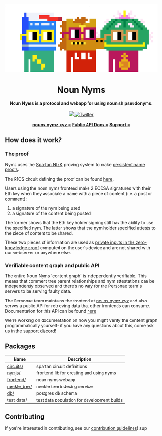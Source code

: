 <div align="center">
    <img src="./packages/frontend/public/nouns.png">
    <h1>Noun Nyms</h1>
    <strong>Noun Nyms is a protocol and webapp for using nounish pseudonyms.</strong>
</div>
<br>
<div align="center">
	<a href="https://github.com/personaelabs/nym/actions/workflows/ci.yml">
		<img src="https://github.com/personaelabs/nym/actions/workflows/ci.yml/badge.svg">
	</a>    
	<a href="https://twitter.com/personae_labs">
        <img src="https://img.shields.io/twitter/follow/personae_labs?label=personae_labs&style=flat&logo=twitter&color=1DA1F2" alt="Twitter">
    </a>
</div>

<div align="center">
    <br>
    <a href="https://nouns.nymz.xyz/"><b>nouns.nymz.xyz »</b></a>
    <a href="https://nouns.nymz.xyz/api-doc"><b>Public API Docs »</b></a>
    <a href="https://discord.gg/3NQm99v3Vp"><b>Support »</b></a>
</div>

## How does it work?

### The proof

Nyms uses the [Spartan NIZK](https://eprint.iacr.org/2019/550) proving system to make [persistent name proofs](https://ethresear.ch/t/a-simple-persistent-pseudonym-scheme/14930). 

The R1CS circuit defining the proof can be found [here](./packages/circuits/nym/nym_ownership.circom).

Users using the noun nyms frontend make 2 ECDSA signatures with their Eth key when they associate a name with a piece of content (i.e. a post or comment):
1. a signature of the nym being used
2. a signature of the content being posted

The former shows that the Eth key holder signing still has the ability to use the specified nym. The latter shows that the nym holder specified attests to the piece of content to be shared.

These two pieces of information are used as [private inputs in the zero-knowledge proof](https://github.com/personaelabs/noun-nyms/blob/main/packages/circuits/nym/nym_ownership.circom#L19-L37) computed on the user's device and are not shared with our webserver or anywhere else. 

### Verifiable content graph and public API

The entire Noun Nyms 'content graph' is independently verifiable. This means that comment tree parent relationships and nym attestations can be independently observed and there's no way for the Personae team's servers to be serving faulty data.

The Personae team maintains the frontend at [nouns.nymz.xyz](https://nouns.nymz.xyz/) and also serves a public API for retrieving data that other frontends can consume. Documentation for this API can be found [here](https://nouns.nymz.xyz/api-doc)

We're working on documentation on how you might verify the content graph programmatically yourself- if you have any questions about this, come ask us in the [support discord](https://discord.gg/3NQm99v3Vp)!

## Packages

| Name  | Description |
| ------------- | ------------- |
| [circuits/](./packages/circuits)  | spartan circuit definitions |
| [nymjs/](./packages/nymjs)  | frontend lib for creating and using nyms |
| [frontend/](./packages/frontend)  | noun nyms webapp |
| [merkle_tree/](./packages/merkle_tree)  | merkle tree indexing service |
| [db/](./packages/db)  | postgres db schema |
| [test_data/](./packages/test_data)  | test data population for development builds |

## Contributing

If you're interested in contributing, see our [contribution guidelines](./CONTRIBUTING.md)!
sup
